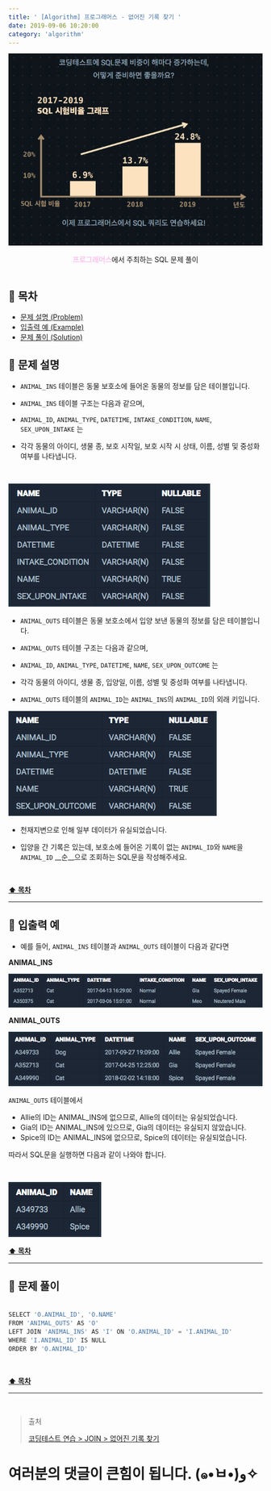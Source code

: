 ```yaml
---
title: ' [Algorithm] 프로그래머스 - 없어진 기록 찾기 '
date: 2019-09-06 10:20:00
category: 'algorithm'
---
```


![](../../images/sql/logo.png)

<center><strong style="color:#fbc2eb">프로그래머스</strong>에서 주최하는 SQL 문제 풀이</center>

<br />

## **💎 목차**
  * [문제 설명 (Problem)](#-문제-설명)
  * [입출력 예 (Example)](#-입출력-예)
  * [문제 풀이 (Solution)](#-문제-풀이)

## **📕 문제 설명**

- `ANIMAL_INS` 테이블은 동물 보호소에 들어온 동물의 정보를 담은 테이블입니다.

- `ANIMAL_INS` 테이블 구조는 다음과 같으며,

- `ANIMAL_ID`, `ANIMAL_TYPE`, `DATETIME`, `INTAKE_CONDITION`, `NAME`, `SEX_UPON_INTAKE` 는

- 각각 동물의 아이디, 생물 종, 보호 시작일, 보호 시작 시 상태, 이름, 성별 및 중성화 여부를 나타냅니다.

<br />

![](../../images/sql/table.1.png)
<br />

- `ANIMAL_OUTS` 테이블은 동물 보호소에서 입양 보낸 동물의 정보를 담은 테이블입니다. 

- `ANIMAL_OUTS` 테이블 구조는 다음과 같으며, 

- `ANIMAL_ID`, `ANIMAL_TYPE`, `DATETIME`, `NAME`, `SEX_UPON_OUTCOME` 는 

- 각각 동물의 아이디, 생물 종, 입양일, 이름, 성별 및 중성화 여부를 나타냅니다. 

- `ANIMAL_OUTS` 테이블의 `ANIMAL_ID`는 `ANIMAL_INS`의 `ANIMAL_ID`의 외래 키입니다.

![](../../images/sql/table.2.png)
<br />

- 천재지변으로 인해 일부 데이터가 유실되었습니다.

- 입양을 간 기록은 있는데, 보호소에 들어온 기록이 없는 `ANIMAL_ID`와 `NAME`을 `ANIMAL_ID` __순__으로 조회하는 SQL문을 작성해주세요.

<br />

**[⬆ 목차](#-목차)**

---

## **📙 입출력 예**

- 예를 들어, `ANIMAL_INS` 테이블과 `ANIMAL_OUTS` 테이블이 다음과 같다면

__ANIMAL_INS__

![](../../images/sql/join/1-1.example.png)
<br />

__ANIMAL_OUTS__

![](../../images/sql/join/1-2.example.png)
<br />

`ANIMAL_OUTS` 테이블에서
- Allie의 ID는 ANIMAL_INS에 없으므로, Allie의 데이터는 유실되었습니다.
- Gia의 ID는 ANIMAL_INS에 있으므로, Gia의 데이터는 유실되지 않았습니다.
- Spice의 ID는 ANIMAL_INS에 없으므로, Spice의 데이터는 유실되었습니다.

따라서 SQL문을 실행하면 다음과 같이 나와야 합니다.

<br />

![](../../images/sql/join/1-3.example.png)
<br />

**[⬆ 목차](#-목차)**

---

## **📘 문제 풀이**

```js

SELECT 'O.ANIMAL_ID', 'O.NAME'
FROM 'ANIMAL_OUTS' AS 'O'
LEFT JOIN 'ANIMAL_INS' AS 'I' ON 'O.ANIMAL_ID' = 'I.ANIMAL_ID'
WHERE 'I.ANIMAL_ID' IS NULL
ORDER BY 'O.ANIMAL_ID'

```

<br />

**[⬆ 목차](#-목차)**

---

<br />

> 출처
>
> <a href="https://programmers.co.kr/learn/courses/30/lessons/59042" target="_blank">코딩테스트 연습 > JOIN > 없어진 기록 찾기</a>

# 여러분의 댓글이 큰힘이 됩니다. (๑•̀ㅂ•́)و✧
